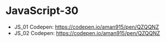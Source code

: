 # JavaScript-30
- JS_01 Codepen: https://codepen.io/aman915/pen/QZQQNZ
- JS_02 Codepen: https://codepen.io/aman915/pen/QZQQNZ
